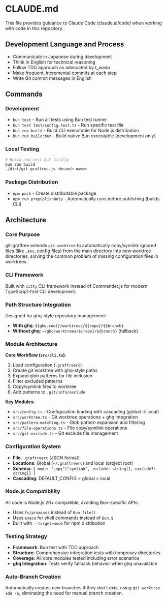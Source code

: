 # CLAUDE.md

This file provides guidance to Claude Code (claude.ai/code) when working with code in this repository.

## Development Language and Process

- Communicate in Japanese during development
- Think in English for technical reasoning
- Follow TDD approach as advocated by t_wada
- Make frequent, incremental commits at each step
- Write Git commit messages in English

## Commands

### Development
- `bun test` - Run all tests using Bun test runner
- `bun test test/config.test.ts` - Run specific test file
- `bun run build` - Build CLI executable for Node.js distribution
- `bun run build:bun` - Build native Bun executable (development only)

### Local Testing
```bash
# Build and test CLI locally
bun run build
./dist/git-graftree.js <branch-name>
```

### Package Distribution
- `npm pack` - Create distributable package
- `npm run prepublishOnly` - Automatically runs before publishing (builds CLI)

## Architecture

### Core Purpose
git-graftree extends `git worktree` to automatically copy/symlink ignored files (like `.env`, config files) from the main directory into new worktree directories, solving the common problem of missing configuration files in worktrees.

### CLI Framework
Built with `citty` CLI framework instead of Commander.js for modern TypeScript-first CLI development.

### Path Structure Integration
Designed for ghq-style repository management:
- **With ghq**: `${ghq.root}/worktrees/${repo}/${branch}`  
- **Without ghq**: `~/ghq/worktrees/${repo}/${branch}` (fallback)

### Module Architecture

**Core Workflow (`src/cli.ts`)**:
1. Load configuration (`.graftreerc`)
2. Create git worktree with ghq-style paths
3. Expand glob patterns for file inclusion
4. Filter excluded patterns
5. Copy/symlink files to worktree
6. Add patterns to `.git/info/exclude`

**Key Modules**:
- `src/config.ts` - Configuration loading with cascading (global → local)
- `src/worktree.ts` - Git worktree operations + ghq integration
- `src/pattern-matching.ts` - Glob pattern expansion and filtering
- `src/file-operations.ts` - File copy/symlink operations
- `src/git-exclude.ts` - Git exclude file management

### Configuration System
- **File**: `.graftreerc` (JSON format)
- **Locations**: Global (`~/.graftreerc`) and local (project root)
- **Schema**: `{ mode: "copy"|"symlink", include: string[], exclude?: string[] }`
- **Cascading**: DEFAULT_CONFIG < global < local

### Node.js Compatibility
All code is Node.js 20+ compatible, avoiding Bun-specific APIs:
- Uses `fs/promises` instead of `Bun.file()`
- Uses `execa` for shell commands instead of `Bun.$`
- Built with `--target=node` for npm distribution

### Testing Strategy
- **Framework**: Bun test with TDD approach
- **Structure**: Comprehensive integration tests with temporary directories
- **Coverage**: All core modules tested including error scenarios
- **ghq Integration**: Tests verify fallback behavior when ghq unavailable

### Auto-Branch Creation
Automatically creates new branches if they don't exist using `git worktree add -b`, eliminating the need for manual branch creation.